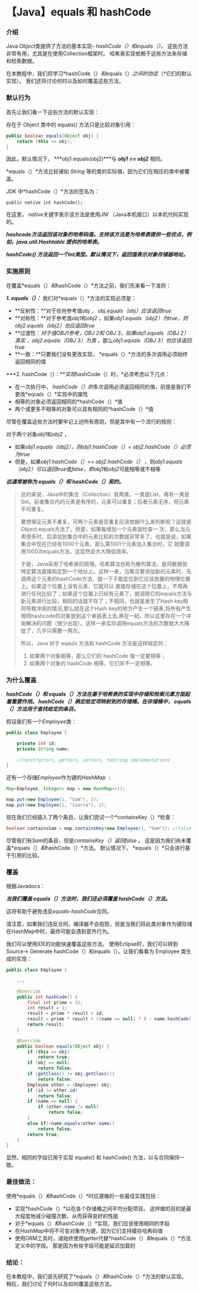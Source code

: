 # 【Java】equals 和 hashCode

### 介绍

 Java *Object*类提供了方法的基本实现– *hashCode（）*和*equals（）。* 这些方法非常有用，尤其是在使用Collection框架时。 哈希表实现依赖于这些方法来存储和检索数据。 

在本教程中，我们将学习*hashCode（）*和*equals（）*之间的协定*（*它们的默认实现）。 我们还将讨论何时以及如何覆盖这些方法。 

### 默认行为

首先让我们看一下这些方法的默认实现： 

存在于 Object 类中的 equals() 方法只是比较对象引用： 

```java
public boolean equals(Object obj) {
    return (this == obj);
}
```

 因此，默认情况下， ***obj1.equals(obj2)***与 ***obj1 == obj2*** 相同。 

 *equals（）*方法比较诸如 *String* 等的类的实际值，因为它们在相应的类中被覆盖。 

 JDK 中*hashCode（）*方法的签名为： 

```
public native int hashCode();
```

 在这里， *native*关键字表示该方法是使用*JNI* （Java本机接口）以本机代码实现的。 

***hashcode方法返回该对象的哈希码值。支持该方法是为哈希表提供一些优点，例如，java.util.Hashtable 提供的哈希表。***

***hashCode() 方法返回一个int类型。默认情况下，返回值表示对象存储器地址。***

### 实施原则

 在覆盖*equals（）*和*hashCode（）*方法之前，我们先来看一下准则： 

 ***1. equals（）：***  我们对*equals（）*方法的实现必须是： 

-  **反射性：**对于任何参考值*obj* ， *obj.equals（obj）*应该返回*true* 
-  **对称性：**对于参考值*obj1*和*obj2* ，如果*obj1.equals（obj2）*为*true，*则*obj2.equals（obj2）*也应返回*true* 
-  **过渡性：**对于值*OBJ1*参考*，OBJ 2和* *OBJ 3，*如果*obj1.equals（OBJ 2）* *真实* *，obj2.equals（OBJ 3）*为*真* ，那么*obj1.equals（OBJ 3）*也应该返回*true* 
-  **一致：**只要我们没有更改实现， *equals（）*方法的多次调用必须始终返回相同的值 

 ***2. hashCode（）：***实现*hashCode（）时，*必须考虑以下几点： 

-  在一次执行中， *hashCode（）的*多次调用必须返回相同的值，前提是我们不更改*equals（）*实现中的属性 
-  相等的对象必须返回相同的*hashCode（）*值 
-  两个或更多不相等的对象可以具有相同的*hashCode（）*值 

 尽管在覆盖这些方法时要牢记上述所有原则，但是其中有一个流行的规则： 

 对于两个对象*obj1*和*obj2* ， 

-  如果*obj1.equals（obj2），*则*obj1.hashCode（）= obj2.hashCode（）*必须为*true* 
-  但是，如果*obj1.hashCode（）== obj2.hashCode（）* ，则*obj1.equals（obj2）*可以返回*true*或*false，即obj1*和*obj2*可能相等或不相等 

 ***这通常被称为 equals（）和 hashCode（）契约。***

>总的来说，Java中的集合（Collection）有两类，一类是List，再有一类是Set。前者集合内的元素是有序的，元素可以重复；后者元素无序，但元素不可重复。 
>
>要想保证元素不重复，可两个元素是否重复应该依据什么来判断呢？这就是Object.equals方法了。但是，如果每增加一个元素就检查一 次，那么当元素很多时，后添加到集合中的元素比较的次数就非常多了。也就是说，如果集合中现在已经有1000个元素，那么第1001个元素加入集合时，它 就要调用1000次equals方法。这显然会大大降低效率。 
>
>于是，Java采用了哈希表的原理。哈希算法也称为散列算法，是将数据依特定算法直接指定到一个地址上。这样一来，当集合要添加新的元素时，先调用这个元素的hashCode方法，就一下子能定位到它应该放置的物理位置上。如果这个位置上没有元素，它就可以 直接存储在这个位置上，不用再进行任何比较了；如果这个位置上已经有元素了，就调用它的equals方法与新元素进行比较，相同的话就不存了；不相同，也就是发生了Hash key相同导致冲突的情况,那么就在这个Hash  key的地方产生一个链表,将所有产生相同hashcode的对象放到这个单链表上去,串在一起。所以这里存在一个冲突解决的问题（很少出现）。这样一来实际调用equals方法的次数就大大降低了，几乎只需要一两次。 
>
>所以，Java 对于 eqauls 方法和 hashCode 方法是这样规定的： 
>
>1. 如果两个对象相等，那么它们的 hashCode 值一定要相等； 
>2. 如果两个对象的 hashCode 相等，它们并不一定相等。



### 为什么覆盖

***hashCode（）和 equals（）方法在基于哈希表的实现中存储和检索元素方面起着重要作用。 hashCode（）确定给定项映射到的存储桶。在存储桶中， equals（）方法用于查找给定的条目。***

假设我们有一个*Employee*类： 

```java
public class Employee {

    private int id;
    private String name;
    
    //constructors, getters, setters, toString implementations
}
```

还有一个存储*Employee*作为键的*HashMap* ： 

```java
Map<Employee, Integer> map = new HashMap<>();

map.put(new Employee(1, "Sam"), 1);
map.put(new Employee(2, "Sierra"), 2);
```

现在我们已经插入了两个条目，让我们尝试一个*containsKey（）*检查： 

```java
boolean containsSam = map.containsKey(new Employee(1, "Sam")); //false
```

尽管我们有*Sam*的条目，但是*containsKey（）*返回*false* 。 这是因为我们尚未覆盖*equals（）*和*hashCode（）*方法。 默认情况下， *equals（）*只会进行基于引用的比较。 

### 覆盖

根据Javadocs： 

***当我们覆盖 equals（）方法时，我们还必须覆盖 hashCode（）方法。***

这将有助于避免违反*equals-hashCode*合同。 

请注意，如果我们违反合同，编译器不会抱怨，但是当我们将此类对象作为键存储在HashMap中时，最终可能会遇到意外行为。 

我们可以使用IDE的功能快速覆盖这些方法。 使用Eclipse时，我们可以转到 Source-> Generate hashCode（）和equals（）。让我们看看为 Employee 类生成的实现： 

```java
public class Employee {

    ...

    @Override
    public int hashCode() {
        final int prime = 31;
        int result = 1;
        result = prime * result + id;
        result = prime * result + ((name == null) ? 0 : name.hashCode());
        return result;
    }

    @Override
    public boolean equals(Object obj) {
        if (this == obj)
            return true;
        if (obj == null)
            return false;
        if (getClass() != obj.getClass())
            return false;
        Employee other = (Employee) obj;
        if (id != other.id)
            return false;
        if (name == null) {
            if (other.name != null)
                return false;
        } 
        else if(!name.equals(other.name))
            return false;
        return true;
    }
}
```

显然，相同的字段已用于实现 equals() 和 hashCode() 方法，以与合同保持一致。 

### 最佳做法：

 使用*equals（）*和*hashCode（）*时应遵循的一些最佳实践包括： 

-  实现*hashCode（）*以在各个存储桶之间平均分配项目。 这样做的目的是最大程度地减少碰撞次数，从而获得良好的性能 
-  对于*equals（）*和*hashCode（）*实现，我们应该使用相同的字段 
-  在*HashMap*中将不可变对象作为键，因为它们支持缓存哈希码值 
-  使用ORM工具时，请始终使用getter代替*hashCode（）*和*equals（）*方法定义中的字段。 那是因为有些字段可能是延迟加载的 

### 结论：

在本教程中，我们首先研究了*equals（）*和*hashCode（）*方法的默认实现。 稍后，我们讨论了何时以及如何覆盖这些方法。 

